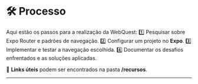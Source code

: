 # 🛠 Processo
Aqui estão os passos para a realização da WebQuest:
1️⃣ Pesquisar sobre Expo Router e padrões de navegação.
2️⃣ Configurar um projeto no **Expo**.
3️⃣ Implementar e testar a navegação escolhida.
4️⃣ Documentar os desafios enfrentados e as soluções aplicadas.

🔗 **Links úteis** podem ser encontrados na pasta **/recursos**.

---